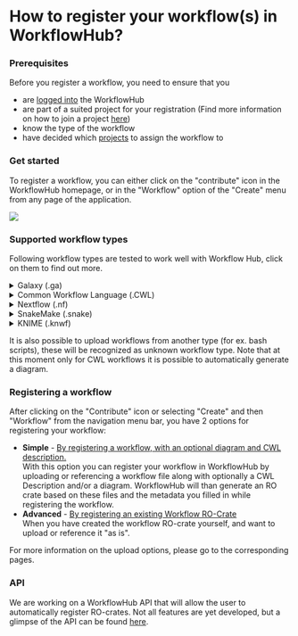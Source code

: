 # How to register your workflow(s) in WorkflowHub?

### Prerequisites

Before you register a workflow, you need to ensure that you
* are [logged into](../Logging-in) the WorkflowHub
* are part of a suited project for your registration (Find more information on how to join a project [here](../How-to-join-a-project))
* know the type of the workflow
* have decided which [projects](../Browsing-projects) to assign the workflow to

### Get started

To register a workflow, you can either click on the "contribute" icon in the WorkflowHub homepage, or in the "Workflow" option of the "Create" menu from any page of the application.

![](images/ug_link_to_wf_upload.PNG)


### Supported workflow types

Following workflow types are tested to work well with Workflow Hub, click on them to find out more. 

<details>
  <summary>Galaxy (.ga)</summary>
  <ol>
  <b>How to use Galaxy</b><br>
Information on how to use galaxy can be found on the [Galaxy Training Network](https://galaxyproject.github.io/training-material).

  <b>Extract a Workflow from a History</b><br>
This is the most easy way to generate a Galaxy workflow and is extensively explained [here](https://galaxyproject.org/learn/advanced-workflow/extract/).

  <b>Editing a Galaxy workflow</b><br>
Using the Galaxy workflow editor it is recommended to add tags and/or add for example the tutorial title as Annotation/Notes. Mor information on how to use the editor can be found [here](https://galaxyproject.github.io/training-material/topics/introduction/tutorials/galaxy-intro-101/tutorial.html) in the "The workflow editor" section.

  <b>Galaxy to CWL abstract</b><br>
Galaxy workflows can easily be converted to CWL abstract with 
[galaxy2cwl](https://github.com/workflowhub-eu/galaxy2cwl). This can be seen as a standardized summary of the workflow that can be interpreted by WorkflowHub. CWL abstract can also be used to generate a diagram.
  </ol>
</details>
<details>
  <summary>Common Workflow Language (.CWL)</summary>
  <ol>
  More information will soon be available.
  </ol>
</details>
<details>
  <summary>Nextflow (.nf)</summary>
  <ol>
  More information will soon be available.
  </ol>
</details>
<details>
  <summary>SnakeMake (.snake)</summary>
  <ol>
  More information will soon be available.
  </ol>
</details>
<details>
  <summary>KNIME (.knwf)</summary>
  <ol>
  More information will soon be available.
  </ol>
</details>

It is also possible to upload workflows from another type (for ex. bash scripts), these will be recognized as unknown workflow type. Note that at this moment only for CWL workflows it is possible to automatically generate a diagram.

### Registering a workflow

After clicking on the "Contribute" icon or selecting "Create" and then "Workflow" from the navigation menu bar, you have 2 options for registering your workflow:
* **Simple** - [By registering a workflow, with an optional diagram and CWL description.](../Registering-a-workflow-with-a-diagram-and-abstract-CWL) \
  With this option you can register your workflow in WorkflowHub by uploading or referencing a workflow file along with optionally a CWL Description and/or a diagram. WorkflowHub will than generate an RO crate based on these files and the metadata you filled in while registering the workflow.
* **Advanced** - [By registering an existing Workflow RO-Crate](../Registering-an-existing-Workflow-RO-Crate)\
  When you have created the workflow RO-crate yourself, and want to upload or reference it "as is".

For more information on the upload options, please go to the corresponding pages.


### API

We are working on a WorkflowHub API that will allow the user to automatically register RO-crates. Not all features are yet developed, but a glimpse of the API can be found [here](https://workflowhub.eu/api).
